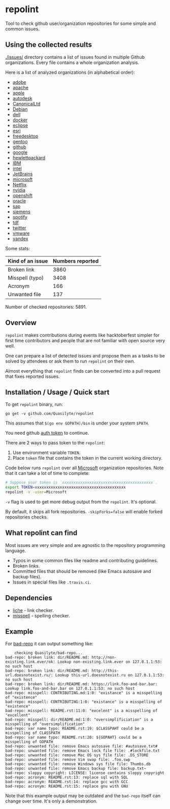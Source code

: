 # repolint

Tool to check github user/organization repositories for some simple and common issues.

## Using the collected results

[./issues/](/issues) directory contains a list of issues found in multiple Github organizations.
Every file contains a whole organization analysis.

Here is a list of analyzed organizations (in alphabetical order):

* [adobe](/issues/adobe.txt)
* [apache](/issues/apache.txt)
* [apple](/issues/apple.txt)
* [autodesk](/issues/autodesk.txt)
* [CanonicalLtd](/issues/CanonicalLtd.txt)
* [Debian](/issues/Debian.txt)
* [dell](/issues/dell.txt)
* [docker](/issues/docker.txt)
* [eclipse](/issues/eclipse.txt)
* [esri](/issues/esri.txt)
* [freedesktop](/issues/freedesktop.txt)
* [gentoo](/issues/gentoo.txt)
* [github](/issues/github.txt)
* [google](/issues/google.txt)
* [hewlettpackard](/issues/hewlettpackard.txt)
* [IBM](/issues/IBM.txt)
* [intel](/issues/intel.txt)
* [JetBrains](/issues/JetBrains.txt)
* [microsoft](/issues/microsoft.txt)
* [Netflix](/issues/Netflix.txt)
* [nvidia](/issues/nvidia.txt)
* [openshift](/issues/openshift.txt)
* [oracle](/issues/oracle.txt)
* [sap](/issues/sap.txt)
* [siemens](/issues/siemens.txt)
* [spotify](/issues/spotify.txt)
* [tdf](/issues/tdf.txt)
* [twitter](/issues/twitter.txt)
* [vmware](/issues/vmware.txt)
* [yandex](/issues/yandex.txt)


Some stats:

| Kind of an issue | Numbers reported |
| --- | --- |
| Broken link | 3860 |
| Misspell (typo) | 3408 |
| Acronym | 166 |
| Unwanted file | 137 |

Number of checked repositories: 5891.

## Overview

`repolint` makes contributions during events like hacktoberfest simpler
for first time contributors and people that are not familiar with open source very well.

One can prepare a list of detected issues and propose them as a tasks to be solved
by attendees or ask them to run `repolint` on their own.

Almost everything that `repolint` finds can be converted into a pull request
that fixes reported issues.

## Installation / Usage / Quick start

To get `repolint` binary, run:

```
go get -v github.com/Quasilyte/repolint
```

This assumes that `$(go env GOPATH)/bin` is under your system `$PATH`.

You need github [auth token](https://github.com/settings/tokens) to continue.

There are 2 ways to pass token to the `repolint`:

1. Use environment variable `TOKEN`.
2. Place `token` file that contains the token in the current working directory.

Code below runs `repolint` over all [Microsoft](https://github.com/Microsoft) organization
repositories. Note that it can take a lot of time to complete:

```bash
# Suppose your token is `xxxxxxxxxxxxxxxxxxxxxxxxxxxxxxxxxxxxxxxx`.
export TOKEN=xxxxxxxxxxxxxxxxxxxxxxxxxxxxxxxxxxxxxxxx
repolint -v -user=Microsoft
```

`-v` flag is used to get more debug output from the `repolint`. It's optional.

By default, it skips all fork repositories. `-skipForks=false` will enable forked repositories checks.

## What repolint can find

Most issues are very simple and are agnostic to the repository programming language.

* Typos in some common files like readme and contributing guidelines.
* Broken links.
* Committed files that should be removed (like Emacs autosave and backup files).
* Issues in special files like `.travis.ci`.

## Dependencies

* [liche](https://github.com/raviqqe/liche) - link checker.
* [misspell](https://github.com/client9/misspell/) - spelling checker.

## Example

For [bad-repo](https://github.com/Quasilyte/bad-repo) it can output something like:

```
	checking Quasilyte/bad-repo...
bad-repo: broken link: dir/README.md: http://non-existing.link.ever/ok: Lookup non-existing.link.ever on 127.0.1.1:53: no such host
bad-repo: broken link: dir/README.md: http://this-url.doesnotexist.ru/: Lookup this-url.doesnotexist.ru on 127.0.1.1:53: no such host
bad-repo: broken link: dir/README.md: https://link.foo-and-bar.bar: Lookup link.foo-and-bar.bar on 127.0.1.1:53: no such host
bad-repo: misspell: CONTRIBUTING.md:1:0: "existance" is a misspelling of "existence"
bad-repo: misspell: CONTRIBUTING:1:0: "existance" is a misspelling of "existence"
bad-repo: misspell: README.rst:11:0: "excelent" is a misspelling of "excellent"
bad-repo: misspell: dir/README.md:1:0: "oversimplificiation" is a misspelling of "oversimplification"
bad-repo: var name typo: README.rst:19: $CLASSPAHT could be a misspelling of CLASSPATH
bad-repo: var name typo: README.rst:20: ${GOPAHT} could be a misspelling of GOPATH
bad-repo: unwanted file: remove Emacs autosave file: #autosave.txt#
bad-repo: unwanted file: remove Emacs lock file file: .#lockfile.txt
bad-repo: unwanted file: remove Mac OS sys file file: .DS_STORE
bad-repo: unwanted file: remove Vim swap file: .foo.swp
bad-repo: unwanted file: remove Windows sys file file: Thumbs.db
bad-repo: unwanted file: remove Emacs backup file: backup.txt~
bad-repo: sloppy copyright: LICENSE: license contains sloppy copyright
bad-repo: acronym: README.rst:13: replace sql with SQL
bad-repo: acronym: README.rst:14: replace gcc with GCC
bad-repo: acronym: README.rst:15: replace gnu with GNU
```

Note that this example output may be outdated and the `bad-repo`
itself can change over time. It's only a demonstration.
